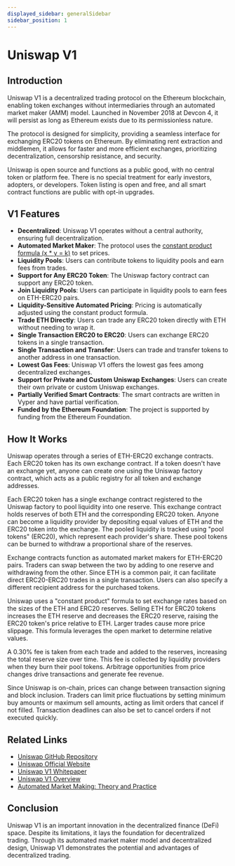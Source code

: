 ```yaml
---
displayed_sidebar: generalSidebar
sidebar_position: 1
---
```

# Uniswap V1

## Introduction

Uniswap V1 is a decentralized trading protocol on the Ethereum blockchain, enabling token exchanges without intermediaries through an automated market maker (AMM) model. Launched in November 2018 at Devcon 4, it will persist as long as Ethereum exists due to its permissionless nature.

The protocol is designed for simplicity, providing a seamless interface for exchanging ERC20 tokens on Ethereum. By eliminating rent extraction and middlemen, it allows for faster and more efficient exchanges, prioritizing decentralization, censorship resistance, and security.

Uniswap is open source and functions as a public good, with no central token or platform fee. There is no special treatment for early investors, adopters, or developers. Token listing is open and free, and all smart contract functions are public with opt-in upgrades.

## V1 Features

- **Decentralized**: Uniswap V1 operates without a central authority, ensuring full decentralization.
- **Automated Market Maker**: The protocol uses the [constant product formula (x * y = k)](https://github.com/runtimeverification/verified-smart-contracts/blob/uniswap/uniswap/x-y-k.pdf) to set prices.
- **Liquidity Pools**: Users can contribute tokens to liquidity pools and earn fees from trades.
- **Support for Any ERC20 Token**: The Uniswap factory contract can support any ERC20 token.
- **Join Liquidity Pools**: Users can participate in liquidity pools to earn fees on ETH-ERC20 pairs.
- **Liquidity-Sensitive Automated Pricing**: Pricing is automatically adjusted using the constant product formula.
- **Trade ETH Directly**: Users can trade any ERC20 token directly with ETH without needing to wrap it.
- **Single Transaction ERC20 to ERC20**: Users can exchange ERC20 tokens in a single transaction.
- **Single Transaction and Transfer**: Users can trade and transfer tokens to another address in one transaction.
- **Lowest Gas Fees**: Uniswap V1 offers the lowest gas fees among decentralized exchanges.
- **Support for Private and Custom Uniswap Exchanges**: Users can create their own private or custom Uniswap exchanges.
- **Partially Verified Smart Contracts**: The smart contracts are written in Vyper and have partial verification.
- **Funded by the Ethereum Foundation**: The project is supported by funding from the Ethereum Foundation.

## How It Works

Uniswap operates through a series of ETH-ERC20 exchange contracts. Each ERC20 token has its own exchange contract. If a token doesn't have an exchange yet, anyone can create one using the Uniswap factory contract, which acts as a public registry for all token and exchange addresses.

Each ERC20 token has a single exchange contract registered to the Uniswap factory to pool liquidity into one reserve. This exchange contract holds reserves of both ETH and the corresponding ERC20 token. Anyone can become a liquidity provider by depositing equal values of ETH and the ERC20 token into the exchange. The pooled liquidity is tracked using "pool tokens" (ERC20), which represent each provider's share. These pool tokens can be burned to withdraw a proportional share of the reserves.

Exchange contracts function as automated market makers for ETH-ERC20 pairs. Traders can swap between the two by adding to one reserve and withdrawing from the other. Since ETH is a common pair, it can facilitate direct ERC20-ERC20 trades in a single transaction. Users can also specify a different recipient address for the purchased tokens.

Uniswap uses a "constant product" formula to set exchange rates based on the sizes of the ETH and ERC20 reserves. Selling ETH for ERC20 tokens increases the ETH reserve and decreases the ERC20 reserve, raising the ERC20 token's price relative to ETH. Larger trades cause more price slippage. This formula leverages the open market to determine relative values.

A 0.30% fee is taken from each trade and added to the reserves, increasing the total reserve size over time. This fee is collected by liquidity providers when they burn their pool tokens. Arbitrage opportunities from price changes drive transactions and generate fee revenue.

Since Uniswap is on-chain, prices can change between transaction signing and block inclusion. Traders can limit price fluctuations by setting minimum buy amounts or maximum sell amounts, acting as limit orders that cancel if not filled. Transaction deadlines can also be set to cancel orders if not executed quickly.

## Related Links

- [Uniswap GitHub Repository](https://github.com/Uniswap/uniswap-v1)
- [Uniswap Official Website](https://uniswap.org/)
- [Uniswap V1 Whitepaper](https://hackmd.io/@HaydenAdams/HJ9jLsfTz?type=view)
- [Uniswap V1 Overview](https://docs.uniswap.org/contracts/v1/overview)
- [Automated Market Making: Theory and Practice](http://reports-archive.adm.cs.cmu.edu/anon/2012/CMU-CS-12-123.pdf)

## Conclusion

Uniswap V1 is an important innovation in the decentralized finance (DeFi) space. Despite its limitations, it lays the foundation for decentralized trading. Through its automated market maker model and decentralized design, Uniswap V1 demonstrates the potential and advantages of decentralized trading.
